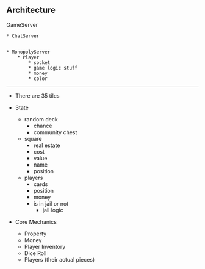  
## Architecture
 

GameServer


	* ChatServer


	* MonopolyServer
		* Player
			* socket
			* game logic stuff
			* money
			* color


	
	
---

 
* There are 35 tiles

* State
	* random deck
		* chance
		* community chest
	* square
		* real estate
		* cost
		* value
		* name
		* position
	* players
		* cards
		* position
		* money
		* is in jail or not
			* jail logic
			
* Core Mechanics
	* Property
	* Money
	* Player Inventory
	* Dice Roll
	* Players (their actual pieces)
	
	